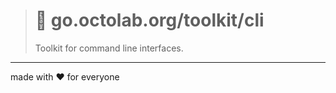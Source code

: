 > # 🧰 go.octolab.org/toolkit/cli
>
> Toolkit for command line interfaces.

---

made with ❤️ for everyone

[icon_build]:      https://travis-ci.org/octolab/cli.svg?branch=master
[icon_coverage]:   https://api.codeclimate.com/v1/badges/.../test_coverage
[icon_docs]:       https://godoc.org/go.octolab.org/toolkit/cli?status.svg
[icon_quality]:    https://goreportcard.com/badge/go.octolab.org/toolkit/cli

[page_build]:      https://travis-ci.org/octolab/cli
[page_coverage]:   https://codeclimate.com/github/octolab/cli/test_coverage
[page_docs]:       https://godoc.org/go.octolab.org/toolkit/cli
[page_quality]:    https://goreportcard.com/report/go.octolab.org/toolkit/cli

[promo]:           https://github.com/octolab/cli
